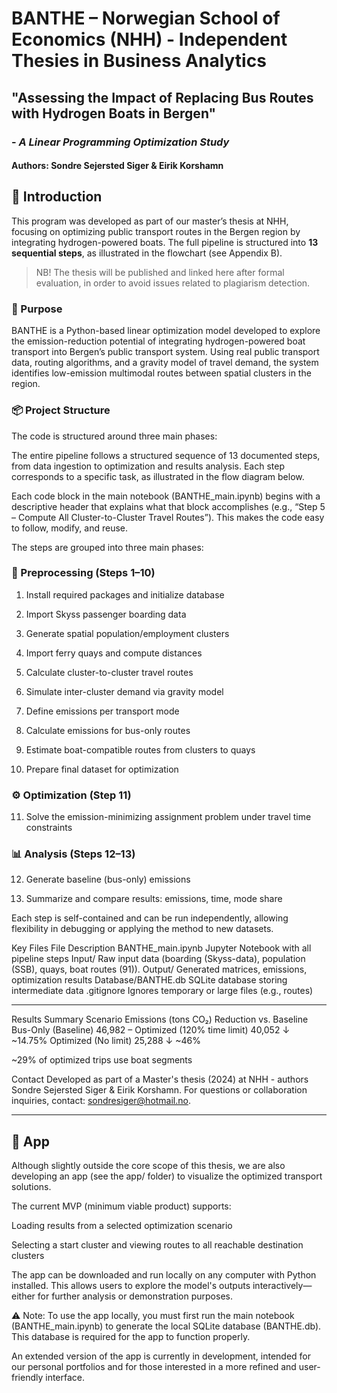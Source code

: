 # BANTHE – Norwegian School of Economics (NHH) - Independent Thesies in Business Analytics

## "Assessing the Impact of Replacing Bus Routes with Hydrogen Boats in Bergen"  
### - *A Linear Programming Optimization Study*

#### Authors: Sondre Sejersted Siger & Eirik Korshamn

## 📘 Introduction

This program was developed as part of our master’s thesis at NHH, focusing on optimizing public transport routes in the Bergen region by integrating hydrogen-powered boats. The full pipeline is structured into **13 sequential steps**, as illustrated in the flowchart (see Appendix B).

> NB! The thesis will be published and linked here after formal evaluation, in order to avoid issues related to plagiarism detection.


### 🚀 Purpose
BANTHE is a Python-based linear optimization model developed to explore the emission-reduction potential of integrating hydrogen-powered boat transport into Bergen’s public transport system. Using real public transport data, routing algorithms, and a gravity model of travel demand, the system identifies low-emission multimodal routes between spatial clusters in the region.

### 📦 Project Structure
The code is structured around three main phases:

The entire pipeline follows a structured sequence of 13 documented steps, from data ingestion to optimization and results analysis. Each step corresponds to a specific task, as illustrated in the flow diagram below.

Each code block in the main notebook (BANTHE_main.ipynb) begins with a descriptive header that explains what that block accomplishes (e.g., “Step 5 – Compute All Cluster-to-Cluster Travel Routes”). This makes the code easy to follow, modify, and reuse.

The steps are grouped into three main phases:

### 🧹 Preprocessing (Steps 1–10)
1. Install required packages and initialize database

2. Import Skyss passenger boarding data

3. Generate spatial population/employment clusters

4. Import ferry quays and compute distances

5. Calculate cluster-to-cluster travel routes

6. Simulate inter-cluster demand via gravity model

7. Define emissions per transport mode

8. Calculate emissions for bus-only routes

9. Estimate boat-compatible routes from clusters to quays

10. Prepare final dataset for optimization

### ⚙️ Optimization (Step 11)
11. Solve the emission-minimizing assignment problem under travel time constraints

### 📊 Analysis (Steps 12–13)
12. Generate baseline (bus-only) emissions

13. Summarize and compare results: emissions, time, mode share

Each step is self-contained and can be run independently, allowing flexibility in debugging or applying the method to new datasets.

Key Files
File	Description
BANTHE_main.ipynb	Jupyter Notebook with all pipeline steps
Input/	Raw input data (boarding (Skyss-data), population (SSB), quays, boat routes (91)).
Output/	Generated matrices, emissions, optimization results
Database/BANTHE.db	SQLite database storing intermediate data
.gitignore	Ignores temporary or large files (e.g., routes)

-------------------------------------
Results Summary
Scenario	Emissions (tons CO₂)	Reduction vs. Baseline
Bus-Only (Baseline)	46,982	–
Optimized (120% time limit)	40,052	↓ ~14.75%
Optimized (No limit)	25,288	↓ ~46%

~29% of optimized trips use boat segments

Contact
Developed as part of a Master's thesis (2024) at NHH - authors Sondre Sejersted Siger & Eirik Korshamn. For questions or collaboration inquiries, contact: sondresiger@hotmail.no.

-------------------------------------

## 📱 App
Although slightly outside the core scope of this thesis, we are also developing an app (see the app/ folder) to visualize the optimized transport solutions.

The current MVP (minimum viable product) supports:

Loading results from a selected optimization scenario

Selecting a start cluster and viewing routes to all reachable destination clusters

The app can be downloaded and run locally on any computer with Python installed. This allows users to explore the model's outputs interactively—either for further analysis or demonstration purposes.

⚠️ Note: To use the app locally, you must first run the main notebook (BANTHE_main.ipynb) to generate the local SQLite database (BANTHE.db). This database is required for the app to function properly.

An extended version of the app is currently in development, intended for our personal portfolios and for those interested in a more refined and user-friendly interface.
